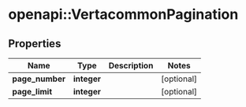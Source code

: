 # openapi::VertacommonPagination


## Properties
Name | Type | Description | Notes
------------ | ------------- | ------------- | -------------
**page_number** | **integer** |  | [optional] 
**page_limit** | **integer** |  | [optional] 


